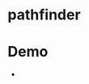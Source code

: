 # pathfinder
[Demo website]:https://publiclass-pathfinder.netlify.app/

# Demo
- [Video]:https://www.loom.com/share/6bbce2cf07194ee09dfc4988ac79a459